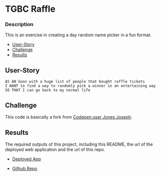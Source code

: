 # TGBC Raffle

### Description

This is an exercise in creating a day random name picker in a fun format.

- [User-Story](##User-Story)
- [Challenge](##Challenge)
- [Results](##Results)

## User-Story

```
AS AN Goon with a huge list of people that bought raffle tickets
I WANT to find a way to randomly pick a winner in an entertaining way
SO THAT I can go back to my normal life
```

## Challenge

This code is basically a fork from [Codepen user Jones Joseph](https://codepen.io/jo_Geek/pen/xxwNXXy).

## Results

The required outputs of this project, including this README, the url of the deployed web application and the url of this repo.

- [Deployed App](https://spatiality-dc.github.io/TGBC-Raffle/)

- [Github Repo](https://github.com/spatiality-dc/TGBC-Raffle/)

